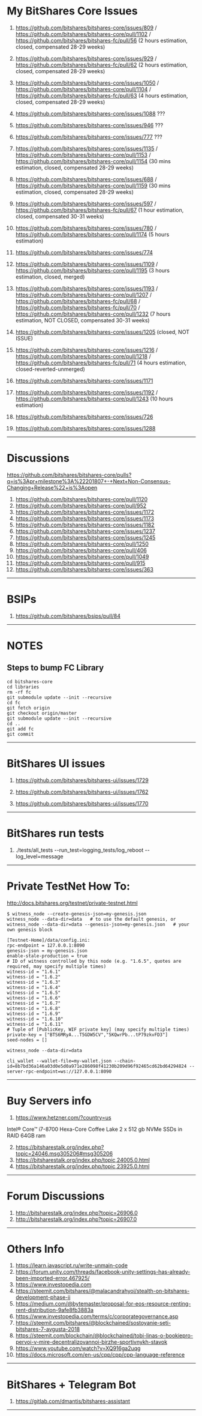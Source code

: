 # My BitShares Core Issues

1. https://github.com/bitshares/bitshares-core/issues/809 / https://github.com/bitshares/bitshares-core/pull/1102 / https://github.com/bitshares/bitshares-fc/pull/56 (2 hours estimation, closed, compensated 28-29 weeks)

2. https://github.com/bitshares/bitshares-core/issues/929 / https://github.com/bitshares/bitshares-fc/pull/62 (2 hours estimation, closed, compensated 28-29 weeks)

3. https://github.com/bitshares/bitshares-core/issues/1050 / https://github.com/bitshares/bitshares-core/pull/1104 / https://github.com/bitshares/bitshares-fc/pull/63 (4 hours estimation, closed, compensated 28-29 weeks)

4. https://github.com/bitshares/bitshares-core/issues/1088 ???

5. https://github.com/bitshares/bitshares-core/issues/946 ???

6. https://github.com/bitshares/bitshares-core/issues/777 ???

7. https://github.com/bitshares/bitshares-core/issues/1135 / https://github.com/bitshares/bitshares-core/pull/1153 / https://github.com/bitshares/bitshares-core/pull/1154 (30 mins estimation, closed, compensated 28-29 weeks)

8. https://github.com/bitshares/bitshares-core/issues/688 / https://github.com/bitshares/bitshares-core/pull/1159 (30 mins estimation, closed, compensated 28-29 weeks)

9. https://github.com/bitshares/bitshares-core/issues/597 / https://github.com/bitshares/bitshares-fc/pull/67 (1 hour estimation, closed, compensated 30-31 weeks)

10. https://github.com/bitshares/bitshares-core/issues/780 / https://github.com/bitshares/bitshares-core/pull/1174 (5 hours estimation)

11. https://github.com/bitshares/bitshares-core/issues/774

12. https://github.com/bitshares/bitshares-core/issues/1109 / https://github.com/bitshares/bitshares-core/pull/1195 (3 hours estimation, closed, merged)

13. https://github.com/bitshares/bitshares-core/issues/1193 / https://github.com/bitshares/bitshares-core/pull/1207 / https://github.com/bitshares/bitshares-fc/pull/68 / https://github.com/bitshares/bitshares-fc/pull/70 / https://github.com/bitshares/bitshares-core/pull/1232 (7 hours estimation, NOT CLOSED, compensated 30-31 weeks)

14. https://github.com/bitshares/bitshares-core/issues/1205 (closed, NOT ISSUE)

15. https://github.com/bitshares/bitshares-core/issues/1216 / https://github.com/bitshares/bitshares-core/pull/1218 / https://github.com/bitshares/bitshares-fc/pull/71 (4 hours estimation, closed-reverted-unmerged)

16. https://github.com/bitshares/bitshares-core/issues/1171

17. https://github.com/bitshares/bitshares-core/issues/1192 / https://github.com/bitshares/bitshares-core/pull/1243 (10 hours estimation)

18. https://github.com/bitshares/bitshares-core/issues/726

19. https://github.com/bitshares/bitshares-core/issues/1288

______________________________________________________________________________________________________________________

# Discussions

https://github.com/bitshares/bitshares-core/pulls?q=is%3Apr+milestone%3A%22201807+-+Next+Non-Consensus-Changing+Release%22+is%3Aopen

1. https://github.com/bitshares/bitshares-core/pull/1120
2. https://github.com/bitshares/bitshares-core/pull/952
3. https://github.com/bitshares/bitshares-core/issues/1172
4. https://github.com/bitshares/bitshares-core/issues/1173
5. https://github.com/bitshares/bitshares-core/issues/1182
6. https://github.com/bitshares/bitshares-core/issues/1237
7. https://github.com/bitshares/bitshares-core/issues/1245
8. https://github.com/bitshares/bitshares-core/pull/1250
9. https://github.com/bitshares/bitshares-core/pull/406
10. https://github.com/bitshares/bitshares-core/pull/1049
11. https://github.com/bitshares/bitshares-core/pull/915
12. https://github.com/bitshares/bitshares-core/issues/363
______________________________________________________________________________________________________________________

# BSIPs

1. https://github.com/bitshares/bsips/pull/84

______________________________________________________________________________________________________________________

# NOTES

## Steps to bump FC Library

```
cd bitshares-core
cd libraries
rm -rf fc
git submodule update --init --recursive
cd fc
git fetch origin
git checkout origin/master
git submodule update --init --recursive
cd ..
git add fc
git commit
```
______________________________________________________________________________________________________________________

# BitShares UI issues

1. https://github.com/bitshares/bitshares-ui/issues/1729

2. https://github.com/bitshares/bitshares-ui/issues/1762

3. https://github.com/bitshares/bitshares-ui/issues/1770

______________________________________________________________________________________________________________________

# BitShares run tests

1. ./tests/all_tests --run_test=logging_tests/log_reboot --log_level=message

______________________________________________________________________________________________________________________

# Private TestNet How To:

http://docs.bitshares.org/testnet/private-testnet.html

```
$ witness_node --create-genesis-json=my-genesis.json
witness_node --data-dir=data   # to use the default genesis, or
witness_node --data-dir=data --genesis-json=my-genesis.json   # your own genesis block

[Testnet-Home]/data/config.ini:
rpc-endpoint = 127.0.0.1:8090
genesis-json = my-genesis.json
enable-stale-production = true
# ID of witness controlled by this node (e.g. "1.6.5", quotes are required, may specify multiple times)
witness-id = "1.6.1"
witness-id = "1.6.2"
witness-id = "1.6.3"
witness-id = "1.6.4"
witness-id = "1.6.5"
witness-id = "1.6.6"
witness-id = "1.6.7"
witness-id = "1.6.8"
witness-id = "1.6.9"
witness-id = "1.6.10"
witness-id = "1.6.11"
# Tuple of [PublicKey, WIF private key] (may specify multiple times)
private-key = ["BTS6MRyA...T5GDW5CV","5KQwrPb...tP79zkvFD3"]
seed-nodes = []

witness_node --data-dir=data

cli_wallet --wallet-file=my-wallet.json --chain-id=8b7bd36a146a03d0e5d0a971e286098f41230b209d96f92465cd62bd64294824 --server-rpc-endpoint=ws://127.0.0.1:8090
```
______________________________________________________________________________________________________________________

# Buy Servers info

1. https://www.hetzner.com/?country=us

Intel® Core™ i7-8700 Hexa-Core Coffee Lake
2 x 512 gb NVMe SSDs in RAID
64GB ram

2. https://bitsharestalk.org/index.php?topic=24046.msg305206#msg305206
3. https://bitsharestalk.org/index.php/topic,24005.0.html
4. https://bitsharestalk.org/index.php/topic,23925.0.html
______________________________________________________________________________________________________________________

# Forum Discussions

1. http://bitsharestalk.org/index.php?topic=26906.0
2. http://bitsharestalk.org/index.php?topic=26907.0
______________________________________________________________________________________________________________________

# Others Info

1. https://learn.javascript.ru/write-unmain-code
2. https://forum.unity.com/threads/facebook-unity-settings-has-already-been-imported-error.467925/
3. https://www.investopedia.com
4. https://steemit.com/bitshares/@malacandrahyoi/stealth-on-bitshares-development-phase-ii
5. https://medium.com/@bytemaster/proposal-for-eos-resource-renting-rent-distribution-9afe8fb3883a
6. https://www.investopedia.com/terms/c/corporategovernance.asp
7. https://steemit.com/bitshares/@blockchained/sostoyanie-seti-bitshares-7-avgusta-2018
8. https://steemit.com/blockchain/@blockchained/tobi-linas-o-bookiepro-pervoi-v-mire-decentralizovannoi-birzhe-sportivnykh-stavok
9. https://www.youtube.com/watch?v=XQ916ga2uqg
10. https://docs.microsoft.com/en-us/cpp/cpp/cpp-language-reference

______________________________________________________________________________________________________________________

# BitShares + Telegram Bot

1. https://gitlab.com/dmantis/bitshares-assistant

______________________________________________________________________________________________________________________
